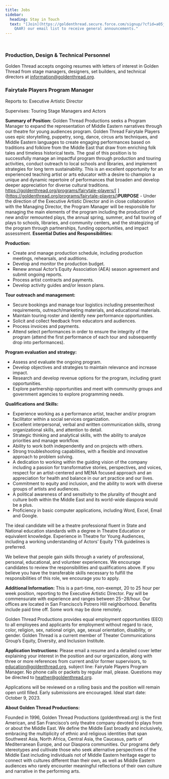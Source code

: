 ```yaml
---
title: Jobs
sidebar:
  heading: Stay in Touch
  text: "[Join](https://goldenthread.secure.force.com/signup/?cfid=a05j000000Lsdh\
    QAAR) our email list to receive general announcements."
---
```

![]()

![]()

### **Production, Design & Technical Personnel**

Golden Thread accepts ongoing resumes with letters of interest in Golden Thread from stage managers, designers, set builders, and technical directors at [information@goldenthread.org]((mailto:information@goldenthread.org)). 

### **Fairytale Players Program Manager**

Reports to: Executive Artistic Director

Supervises: Touring Stage Managers and Actors

**Summary of Position:**
Golden Thread Productions seeks a Program Manager to expand the representation of Middle Eastern narratives through our theatre for young audiences program. Golden Thread Fairytale Players uses epic storytelling, puppetry, song, dance, circus arts techniques, and Middle Eastern languages to create engaging performances based on traditions and folklore from the Middle East that draw from enriching folk tales and timeless historical texts. The goal of this position is to successfully manage an impactful program through production and touring activities, conduct outreach to local schools and libraries, and implement strategies for long term sustainability. This is an excellent opportunity for an experienced teaching artist or arts educator with a desire to champion a unique and dynamic repertoire of performances that broaden and develop deeper appreciation for diverse cultural traditions. https://goldenthread.org/programs/fairytale-players/[
](https://goldenthread.org/programs/fairytale-players/)**PURPOSE** - Under the direction of the Executive Artistic Director and in close collaboration with the Managing Director, the Program Manager will be responsible for managing the main elements of the program including the production of new and/or remounted plays, the annual spring, summer, and fall touring of plays to schools, libraries, and community centers, and the strategizing of the program through partnerships, funding opportunities, and impact assessment.
**Essential Duties and Responsibilities:**

**Production:**

* Create and manage production schedule, including production meetings, rehearsals, and auditions. 
* Develop and monitor the production budget.
* Renew annual Actor’s Equity Association (AEA) season agreement and submit ongoing reports.
* Process artist contracts and payments. 
* Develop activity guides and/or lesson plans.

**Tour outreach and management:**

* Secure bookings and manage tour logistics including presenter/host requirements, outreach/marketing materials, and educational materials. 
* Maintain touring roster and identify new performance opportunities.
* Solicit and collect feedback from educators and audiences.
* Process invoices and payments.
* Attend select performances in order to ensure the integrity of the program (attend the first performance of each tour and subsequently drop into performances).

**Program evaluation and strategy:**

* Assess and evaluate the ongoing program. 
* Develop objectives and strategies to maintain relevance and increase impact. 
* Research and develop revenue options for the program, including grant opportunities.
* Explore partnership opportunities and meet with community groups and government agencies to explore programming needs.

**Qualifications and Skills:** 

* Experience working as a performance artist, teacher and/or program facilitator within a social services organization. 
* Excellent interpersonal, verbal and written communication skills, strong organizational skills, and attention to detail.
* Strategic thinking and analytical skills, with the ability to analyze priorities and manage workflow. 
* Ability to work both independently and on projects with others.
* Strong troubleshooting capabilities, with a flexible and innovative approach to problem solving. 
* A dedication to working within the guiding vision of the company including a passion for transformative stories, perspectives, and voices, respect for an artist-centered and MENA focused approach and an appreciation for health and balance in our art practice and our lives.
* Commitment to equity and inclusion, and the ability to work with diverse groups of artists and audiences.
* A political awareness of and sensitivity to the plurality of thought and culture both within the Middle East and its world-wide diaspora would be a plus.
* Proficiency in basic computer applications, including Word, Excel, Email and Google.

The ideal candidate will be a theatre professional fluent in State and National education standards with a degree in Theatre Education or equivalent knowledge. Experience in Theatre for Young Audiences, including a working understanding of Actors’ Equity TYA guidelines is preferred.

We believe that people gain skills through a variety of professional, personal, educational, and volunteer experiences. We encourage candidates to review the responsibilities and qualifications above. If you believe you have the transferable skills necessary to fulfill the responsibilities of this role, we encourage you to apply.

**Additional Information:** This is a part-time, non-exempt, 20 to 25 hour per week position, reporting to the Executive Artistic Director. Pay will be commensurate with experience and ranges between $25-$28/hour. Our offices are located in San Francisco’s Potrero Hill neighborhood. Benefits include paid time off. Some work may be done remotely.

Golden Thread Productions provides equal employment opportunities (EEO) to all employees and applicants for employment without regard to race, color, religion, sex, national origin, age, sexual orientation, disability, or gender. Golden Thread is a current member of Theater Communications Group’s Equity, Diversity, and Inclusion Institute.

**Application Instructions:**
Please email a resume and a detailed cover letter explaining your interest in the position and our organization, along with three or more references from current and/or former supervisors, to education@goldenthread.org, subject line: Fairytale Players Program Manager. No phone calls or packets by regular mail, please. Questions may be directed to heather@goldenthread.org.

Applications will be reviewed on a rolling basis and the position will remain open until filled. Early submissions are encouraged. Ideal start date: October 9, 2023. 



**About Golden Thread Productions:** 

Founded in 1996, Golden Thread Productions (goldenthread.org) is the first American, and San Francisco’s only theatre company devoted to plays from or about the Middle East. We define the Middle East broadly and inclusively, embracing the multiplicity of ethnic and religious identities that span Southwest Asia, North Africa, Central Asia, the Caucasus, parts of Mediterranean Europe, and our Diaspora communities. Our programs defy stereotypes and cultivate those who seek alternative perspectives of the Middle East including individuals not of Middle Eastern heritage eager to connect with cultures different than their own, as well as Middle Eastern audiences who rarely encounter meaningful reflections of their own culture and narrative in the performing arts.
